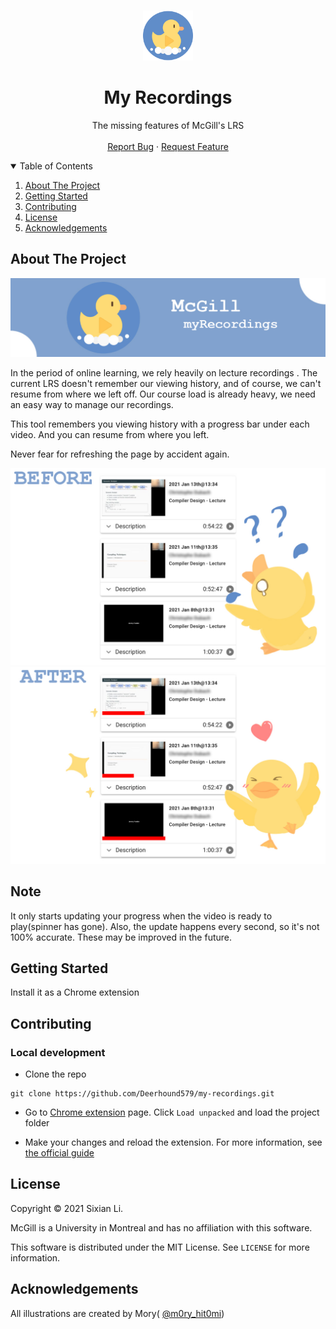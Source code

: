 <!--
Template taken from
https://github.com/othneildrew/Best-README-Template/blob/master/README.md
-->
<!-- PROJECT LOGO -->

<br />
<p align="center">
  <a href="https://github.com/Deerhound579/my-recordings/images/logo.png">
    <img src="images/logo.png" alt="Logo" width="80" height="80">
  </a>

  <h1 align="center">My Recordings</h1>

  <p align="center">
    The missing features of McGill's LRS
    <br />
    <br />
    <a href="https://github.com/Deerhound579/my-recordings/issues">Report Bug</a>
    ·
    <a href="https://github.com/Deerhound579/my-recordings/issues">Request Feature</a>
  </p>
</p>

<!-- TABLE OF CONTENTS -->
<details open="open">
  <summary>Table of Contents</summary>
  <ol>
    <li>
      <a href="#about-the-project">About The Project</a>
    </li>
    <li>
      <a href="#getting-started">Getting Started</a>
    </li>
    <li><a href="#contributing">Contributing</a></li>
    <li><a href="#license">License</a></li>
    <li><a href="#acknowledgements">Acknowledgements</a></li>
  </ol>
</details>

<!-- ABOUT THE PROJECT -->

## About The Project

![banner](./images/banner.gif)

In the period of online learning, we rely heavily on lecture recordings . The
current LRS doesn't remember our viewing history, and of course, we can't resume
from where we left off. Our course load is already heavy, we need an easy way to
manage our recordings.

This tool remembers you viewing history with a progress bar under each video.
And you can resume from where you left.

Never fear for refreshing the page by accident again.

![before](images/before.jpg) ![after](images/after.jpg)

<!-- Reminder -->

## Note

It only starts updating your progress when the video is ready to play(spinner
has gone). Also, the update happens every second, so it's not 100% accurate.
These may be improved in the future.

<!-- GETTING STARTED -->

## Getting Started

Install it as a Chrome extension

<!-- CONTRIBUTING -->

## Contributing

### Local development

- Clone the repo

```
git clone https://github.com/Deerhound579/my-recordings.git
```

- Go to [Chrome extension](chrome://extensions/) page. Click `Load unpacked` and
  load the project folder

- Make your changes and reload the extension. For more information, see
  [the official guide](https://developer.chrome.com/docs/extensions/mv2/getstarted/)

<!-- LICENSE -->

## License

Copyright © 2021 Sixian Li.

McGill is a University in Montreal and has no affiliation with this software.

This software is distributed under the MIT License. See `LICENSE` for more
information.

## Acknowledgements

All illustrations are created by Mory(
[@m0ry_hit0mi](https://www.instagram.com/m0ry_hit0mi/?r=nametag))
